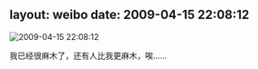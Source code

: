 layout: weibo
date: 2009-04-15 22:08:12
---
<meta name="referrer" content="no-referrer" />

<img src="/images/renren.ico" style="float: left;"/>2009-04-15 22:08:12

我已经很麻木了，还有人比我更麻木，唉……

